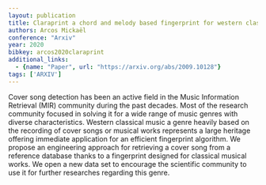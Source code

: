 ```yaml
---
layout: publication
title: Claraprint a chord and melody based fingerprint for western classical music cover detection
authors: Arcos Mickaël
conference: "Arxiv"
year: 2020
bibkey: arcos2020claraprint
additional_links:
  - {name: "Paper", url: "https://arxiv.org/abs/2009.10128"}
tags: ['ARXIV']
---
```

Cover song detection has been an active field in the Music Information Retrieval (MIR) community during the past decades. Most of the research community focused in solving it for a wide range of music genres with diverse characteristics. Western classical music a genre heavily based on the recording of cover songs or musical works represents a large heritage offering immediate application for an efficient fingerprint algorithm. We propose an engineering approach for retrieving a cover song from a reference database thanks to a fingerprint designed for classical musical works. We open a new data set to encourage the scientific community to use it for further researches regarding this genre.
